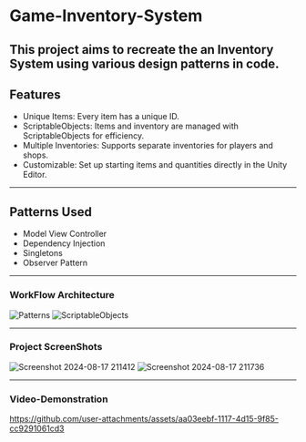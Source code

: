 # Game-Inventory-System
This project aims to recreate the an Inventory System using various design patterns in code.
---

## Features
- Unique Items: Every item has a unique ID.
- ScriptableObjects: Items and inventory are managed with ScriptableObjects for efficiency.
- Multiple Inventories: Supports separate inventories for players and shops.
- Customizable: Set up starting items and quantities directly in the Unity Editor.
---

## Patterns Used
- Model View Controller
- Dependency Injection
- Singletons
- Observer Pattern
---


### WorkFlow Architecture
![Patterns](https://github.com/user-attachments/assets/ec0b66a1-dca8-4681-9535-78b57287207a)
![ScriptableObjects](https://github.com/user-attachments/assets/ce8fe53e-c53a-4779-9710-3d92f6b2d43f)

---

### Project ScreenShots
![Screenshot 2024-08-17 211412](https://github.com/user-attachments/assets/b7a36e13-0f01-4682-b951-a25b78945a74)
![Screenshot 2024-08-17 211736](https://github.com/user-attachments/assets/299c50ec-81d9-4f7c-9c83-86242b966953)

---


### Video-Demonstration

https://github.com/user-attachments/assets/aa03eebf-1117-4d15-9f85-cc9291061cd3

